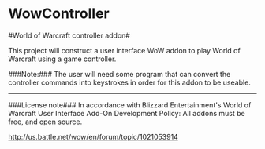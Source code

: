 WowController
=============

#World of Warcraft controller addon#

This project will construct a user interface WoW addon to play World of Warcraft using a game controller.

###Note:###
The user will need some program that can convert the controller commands into keystrokes in order for this addon to be useable.

----

###License note###
In accordance with Blizzard Entertainment's World of Warcraft User Interface Add-On Development Policy: All addons must be free, and open source.

http://us.battle.net/wow/en/forum/topic/1021053914
